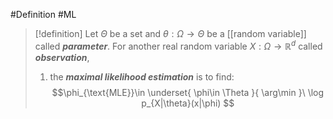 #Definition #ML 

> [!definition]
> Let $\Theta$ be a set and $\theta:\Omega\to \Theta$ be a [[random variable]] called ***parameter***. For another real random variable $X:\Omega\to \mathbb{R}^d$ called ***observation***,
> 1. the ***maximal likelihood estimation*** is to find: $$\phi_{\text{MLE}}\in \underset{ \phi\in \Theta }{ \arg\min }\ \log p_{X|\theta}(x|\phi) $$